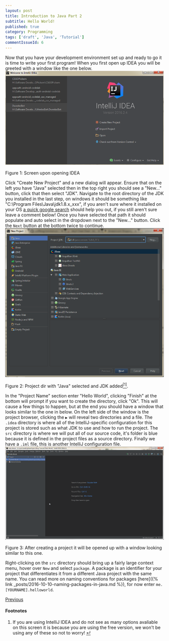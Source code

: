 ```yaml
---
layout: post
title: Introduction to Java Part 2
subtitle: Hello World!
published: true
category: Programming
tags: ['draft', 'Java', 'Tutorial']
commentIssueId: 6
---
```

Now that you have your development environment set up and ready to go it is time to write your first program! When you first open up IDEA you will be greeted with a window like the one below.
<a href="/media/posts/5/01.jpg"><img class="content-image" src="/media/posts/5/01.jpg" alt="Screen upon opening IDEA" /></a>
<p class="content-image-description">Figure 1: Screen upon opening IDEA</p>

Click "Create New Project" and a new dialog will appear. Ensure that on the left you have "Java" selected then in the top right you should see a "New..." button, click that then select "JDK". Navigate to the root directory of the JDK you installed in the last step, on windows it should be something like "C:\Program Files\Java\jdk1.8.x_xxx", if you aren't sure where it installed on your OS [a quick google search](https://www.google.com/search?q=where+did+the+JDK+install) should help you out, if you still aren't sure leave a comment below! Once you have selected that path it should populate and auto select in the dropdown next to the "New..." button. Click the `Next` button at the bottom twice to continue.
<a href="/media/posts/5/02.jpg"><img class="content-image" src="/media/posts/5/02.jpg" alt="Screen upon opening IDEA" /></a>
<p class="content-image-description">Figure 2: Project dir with "Java" selected and JDK added<a class="anchor" name="cont-1" href="#fn-1"><sup>[1]</sup></a>.</p>

In the "Project Name" section enter "Hello World", clicking "Finish" at the bottom will prompt if you want to create the directory, click "Ok". This will cause a few things to happen, but at the end you should have a window that looks similar to the one in below. On the left side of the window is the project browser, clicking the `▶` will reveal two directories and a file. The `.idea` directory is where all of the IntelliJ-specific configuration for this project is stored such as what JDK to use and how to run the project. The `src` directory is where we will put all of our source code, it's folder is blue because it is defined in the project files as a source directory. Finally we have a `.iml` file, this is another IntelliJ configuration file.
<a href="/media/posts/5/03.png"><img class="content-image" src="/media/posts/5/03.png" alt="Window after creating a project" /></a>
<p class="content-image-description">Figure 3: After creating a project it will be opened up with a window looking similar to this one.</p>

Right-clicking on the `src` directory should bring up a fairly large context menu, hover over `New` and select `package`. A package is an identifier for your project that differentiates it from a different Java project with the same name. You can read more on naming conventions for packages [here]({% link _posts/2016-10-10-naming-packages-in-java.md %}), for now enter `me.[YOURNAME].helloworld`.

<div class="series-nav clearfix">
  <a class="prev-post btn btn-default" href="{% link _posts/2016-10-04-intro-to-java-1.md %}">Previous</a>
  <!--<a class="next-post btn btn-default" href="{% link _posts/2016-10-12-intro-to-java-3.md %}">Next</a>-->
</div>

<h4>Footnotes</h4>
<ol class="footnotes">
  <li>If you are using IntelliJ IDEA and do not see as many options avaliable on this screen it is because you are using the free version, we won't be using any of these so not to worry! <a class="anchor" name="fn-1" href="#cont-1">↵</a></li>
</ol>
